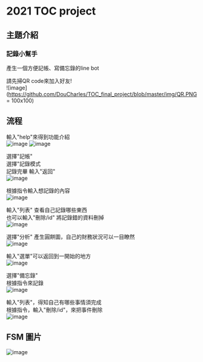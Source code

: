 # 2021 TOC project

## 主題介紹
### 記錄小幫手
產生一個方便記帳、寫備忘錄的line bot<br>

請先掃QR code來加入好友!<br>
![image](https://github.com/DouCharles/TOC_final_project/blob/master/img/QR.PNG = 100x100)

## 流程
輸入"help"來得到功能介紹<br>
![image](https://github.com/DouCharles/TOC_final_project/blob/master/img/help.jpg)
![image](https://github.com/DouCharles/TOC_final_project/blob/master/img/help2.jpg)

選擇"記帳"<br>
選擇"記錄模式<br>
記錄完畢 輸入"返回"<br>
![image](https://github.com/DouCharles/TOC_final_project/blob/master/img/記錄.jpg)

根據指令輸入想記錄的內容<br>
![image](https://github.com/DouCharles/TOC_final_project/blob/master/img/記錄中.jpg)

輸入"列表"   查看自己記錄哪些東西<br>
也可以輸入"刪除/id" 將記錄錯的資料刪掉<br>
![image](https://github.com/DouCharles/TOC_final_project/blob/master/img/記錄-列表.jpg)

選擇"分析"  產生圓餅圖，自己的財務狀況可以一目瞭然<br>
![image](https://github.com/DouCharles/TOC_final_project/blob/master/img/分析.jpg)

輸入"選單"可以返回到一開始的地方<br>
![image](https://github.com/DouCharles/TOC_final_project/blob/master/img/返回選單.jpg)

選擇"備忘錄"<br>
根據指令來記錄<br>
![image](https://github.com/DouCharles/TOC_final_project/blob/master/img/備忘錄.jpg)


輸入"列表"，得知自己有哪些事情須完成<br>
根據指令，輸入"刪除/id"，來把事件刪除<br>
![image](https://github.com/DouCharles/TOC_final_project/blob/master/img/備忘錄-列表刪除.jpg)

## FSM 圖片

![image](https://github.com/DouCharles/TOC_final_project/blob/master/img/fsm.png)

